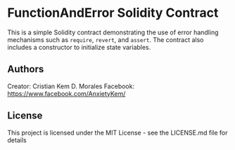 # FunctionAndError Solidity Contract

This is a simple Solidity contract demonstrating the use of error handling mechanisms such as `require`, `revert`, and `assert`. The contract also includes a constructor to initialize state variables.


## Authors

Creator: Cristian Kem D. Morales
Facebook: https://www.facebook.com/AnxietyKem/


## License

This project is licensed under the MIT License - see the LICENSE.md file for details
